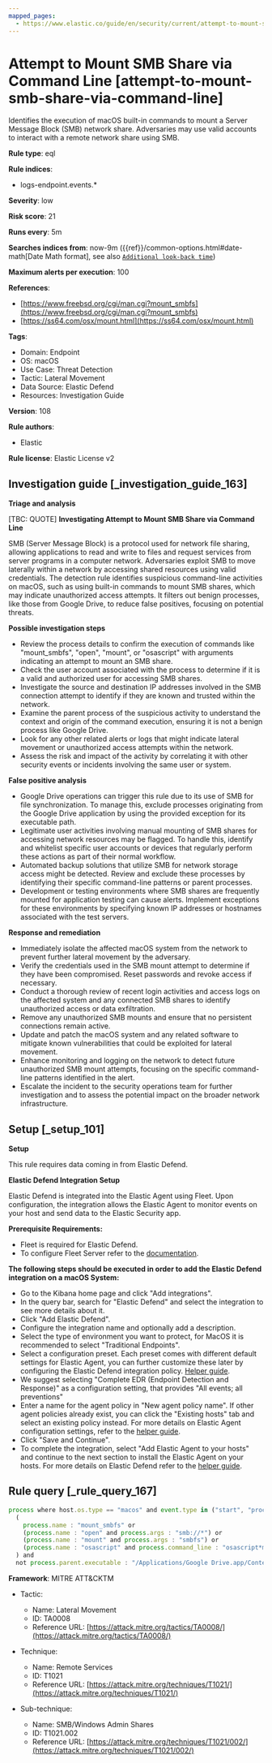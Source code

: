 ```yaml
---
mapped_pages:
  - https://www.elastic.co/guide/en/security/current/attempt-to-mount-smb-share-via-command-line.html
---
```


# Attempt to Mount SMB Share via Command Line [attempt-to-mount-smb-share-via-command-line]

Identifies the execution of macOS built-in commands to mount a Server Message Block (SMB) network share. Adversaries may use valid accounts to interact with a remote network share using SMB.

**Rule type**: eql

**Rule indices**:

* logs-endpoint.events.*

**Severity**: low

**Risk score**: 21

**Runs every**: 5m

**Searches indices from**: now-9m ({{ref}}/common-options.html#date-math[Date Math format], see also [`Additional look-back time`](docs-content://solutions/security/detect-and-alert/create-detection-rule.md#rule-schedule))

**Maximum alerts per execution**: 100

**References**:

* [https://www.freebsd.org/cgi/man.cgi?mount_smbfs](https://www.freebsd.org/cgi/man.cgi?mount_smbfs)
* [https://ss64.com/osx/mount.html](https://ss64.com/osx/mount.html)

**Tags**:

* Domain: Endpoint
* OS: macOS
* Use Case: Threat Detection
* Tactic: Lateral Movement
* Data Source: Elastic Defend
* Resources: Investigation Guide

**Version**: 108

**Rule authors**:

* Elastic

**Rule license**: Elastic License v2

## Investigation guide [_investigation_guide_163]

**Triage and analysis**

[TBC: QUOTE]
**Investigating Attempt to Mount SMB Share via Command Line**

SMB (Server Message Block) is a protocol used for network file sharing, allowing applications to read and write to files and request services from server programs in a computer network. Adversaries exploit SMB to move laterally within a network by accessing shared resources using valid credentials. The detection rule identifies suspicious command-line activities on macOS, such as using built-in commands to mount SMB shares, which may indicate unauthorized access attempts. It filters out benign processes, like those from Google Drive, to reduce false positives, focusing on potential threats.

**Possible investigation steps**

* Review the process details to confirm the execution of commands like "mount_smbfs", "open", "mount", or "osascript" with arguments indicating an attempt to mount an SMB share.
* Check the user account associated with the process to determine if it is a valid and authorized user for accessing SMB shares.
* Investigate the source and destination IP addresses involved in the SMB connection attempt to identify if they are known and trusted within the network.
* Examine the parent process of the suspicious activity to understand the context and origin of the command execution, ensuring it is not a benign process like Google Drive.
* Look for any other related alerts or logs that might indicate lateral movement or unauthorized access attempts within the network.
* Assess the risk and impact of the activity by correlating it with other security events or incidents involving the same user or system.

**False positive analysis**

* Google Drive operations can trigger this rule due to its use of SMB for file synchronization. To manage this, exclude processes originating from the Google Drive application by using the provided exception for its executable path.
* Legitimate user activities involving manual mounting of SMB shares for accessing network resources may be flagged. To handle this, identify and whitelist specific user accounts or devices that regularly perform these actions as part of their normal workflow.
* Automated backup solutions that utilize SMB for network storage access might be detected. Review and exclude these processes by identifying their specific command-line patterns or parent processes.
* Development or testing environments where SMB shares are frequently mounted for application testing can cause alerts. Implement exceptions for these environments by specifying known IP addresses or hostnames associated with the test servers.

**Response and remediation**

* Immediately isolate the affected macOS system from the network to prevent further lateral movement by the adversary.
* Verify the credentials used in the SMB mount attempt to determine if they have been compromised. Reset passwords and revoke access if necessary.
* Conduct a thorough review of recent login activities and access logs on the affected system and any connected SMB shares to identify unauthorized access or data exfiltration.
* Remove any unauthorized SMB mounts and ensure that no persistent connections remain active.
* Update and patch the macOS system and any related software to mitigate known vulnerabilities that could be exploited for lateral movement.
* Enhance monitoring and logging on the network to detect future unauthorized SMB mount attempts, focusing on the specific command-line patterns identified in the alert.
* Escalate the incident to the security operations team for further investigation and to assess the potential impact on the broader network infrastructure.


## Setup [_setup_101]

**Setup**

This rule requires data coming in from Elastic Defend.

**Elastic Defend Integration Setup**

Elastic Defend is integrated into the Elastic Agent using Fleet. Upon configuration, the integration allows the Elastic Agent to monitor events on your host and send data to the Elastic Security app.

**Prerequisite Requirements:**

* Fleet is required for Elastic Defend.
* To configure Fleet Server refer to the [documentation](docs-content://reference/ingestion-tools/fleet/fleet-server.md).

**The following steps should be executed in order to add the Elastic Defend integration on a macOS System:**

* Go to the Kibana home page and click "Add integrations".
* In the query bar, search for "Elastic Defend" and select the integration to see more details about it.
* Click "Add Elastic Defend".
* Configure the integration name and optionally add a description.
* Select the type of environment you want to protect, for MacOS it is recommended to select "Traditional Endpoints".
* Select a configuration preset. Each preset comes with different default settings for Elastic Agent, you can further customize these later by configuring the Elastic Defend integration policy. [Helper guide](docs-content://solutions/security/configure-elastic-defend/configure-an-integration-policy-for-elastic-defend.md).
* We suggest selecting "Complete EDR (Endpoint Detection and Response)" as a configuration setting, that provides "All events; all preventions"
* Enter a name for the agent policy in "New agent policy name". If other agent policies already exist, you can click the "Existing hosts" tab and select an existing policy instead. For more details on Elastic Agent configuration settings, refer to the [helper guide](docs-content://reference/ingestion-tools/fleet/agent-policy.md).
* Click "Save and Continue".
* To complete the integration, select "Add Elastic Agent to your hosts" and continue to the next section to install the Elastic Agent on your hosts. For more details on Elastic Defend refer to the [helper guide](docs-content://solutions/security/configure-elastic-defend/install-elastic-defend.md).


## Rule query [_rule_query_167]

```js
process where host.os.type == "macos" and event.type in ("start", "process_started") and
  (
    process.name : "mount_smbfs" or
    (process.name : "open" and process.args : "smb://*") or
    (process.name : "mount" and process.args : "smbfs") or
    (process.name : "osascript" and process.command_line : "osascript*mount volume*smb://*")
  ) and
  not process.parent.executable : "/Applications/Google Drive.app/Contents/MacOS/Google Drive"
```

**Framework**: MITRE ATT&CKTM

* Tactic:

    * Name: Lateral Movement
    * ID: TA0008
    * Reference URL: [https://attack.mitre.org/tactics/TA0008/](https://attack.mitre.org/tactics/TA0008/)

* Technique:

    * Name: Remote Services
    * ID: T1021
    * Reference URL: [https://attack.mitre.org/techniques/T1021/](https://attack.mitre.org/techniques/T1021/)

* Sub-technique:

    * Name: SMB/Windows Admin Shares
    * ID: T1021.002
    * Reference URL: [https://attack.mitre.org/techniques/T1021/002/](https://attack.mitre.org/techniques/T1021/002/)



